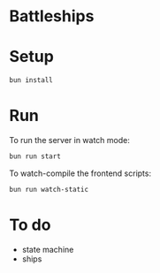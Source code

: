 # Battleships

# Setup
```bash
bun install
```

# Run
To run the server in watch mode: 
```bash
bun run start
```
   
To watch-compile the frontend scripts: 
```bash
bun run watch-static
```

# To do
* state machine 
* ships
